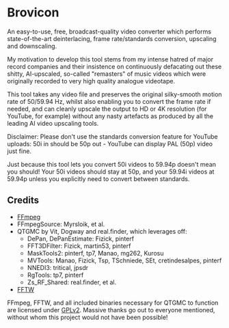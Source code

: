 # Brovicon
An easy-to-use, free, broadcast-quality video converter which performs state-of-the-art deinterlacing, frame rate/standards conversion, upscaling and downscaling.

My motivation to develop this tool stems from my intense hatred of major record companies and their insistence on continuously defacating out these shitty, AI-upscaled, so-called "remasters" of music videos which were originally recorded to very high quality analogue videotape.

This tool takes any video file and preserves the original silky-smooth motion rate of 50/59.94 Hz, whilst also enabling you to convert the frame rate if needed, and can cleanly upscale the output to HD or 4K resolution (for YouTube, for example) without any nasty artefacts as produced by all the leading AI video upscaling tools.

Disclaimer: Please don't use the standards conversion feature for YouTube uploads: 50i in should be 50p out - YouTube can display PAL (50p) video just fine.

Just because this tool lets you convert 50i videos to 59.94p doesn't mean you should! Your 50i videos should stay at 50p, and your 59.94i videos at 59.94p unless you explicitly need to convert between standards.

## Credits
- [FFmpeg](https://ffmpeg.org/)
- FFmpegSource: Myrsloik, et al.
- QTGMC by Vit, Dogway and real.finder, which leverages off:
  - DePan, DePanEstimate: Fizick, pinterf
  - FFT3DFilter: Fizick, martin53, pinterf
  - MaskTools2: pinterf, tp7, Manao, mg262, Kurosu
  - MVTools: Manao, Fizick, Tsp, TSchniede, SEt, cretindesalpes, pinterf
  - NNEDI3: tritical, jpsdr
  - RgTools: tp7, pinterf
  - Zs_RF_Shared: real.finder, et al.
- [FFTW](http://www.fftw.org/)

FFmpeg, FFTW, and all included binaries necessary for QTGMC to function are licensed under [GPLv2](https://www.gnu.org/licenses/gpl-2.0.txt).
Massive thanks go out to everyone mentioned, without whom this project would not have been possible!
